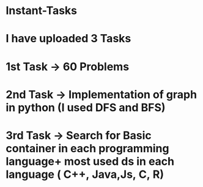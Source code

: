 # Instant-Tasks
# I have uploaded 3 Tasks 
# 1st Task -> 60 Problems
# 2nd Task -> Implementation of graph in python (I used DFS and BFS)
# 3rd Task -> Search for Basic container in each programming language+ most used ds in each language ( C++, Java,Js, C, R)
